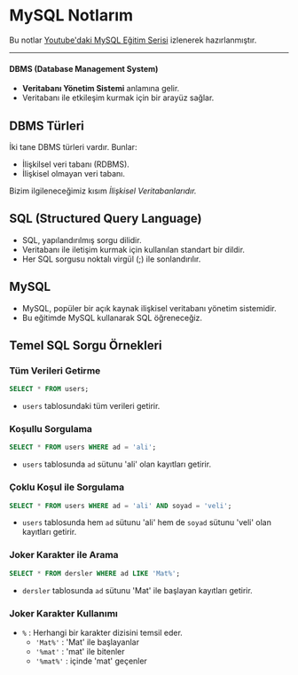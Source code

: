 # MySQL Notlarım

Bu notlar [Youtube'daki MySQL Eğitim Serisi](https://youtube.com/playlist?list=PLrGQS8Gq-kkLdkdSaycy19hQJzwouvPTZ&si=Z7ohltzKK89MdNJw) izlenerek hazırlanmıştır.

---

#### DBMS (Database Management System)

- **Veritabanı Yönetim Sistemi** anlamına gelir.
- Veritabanı ile etkileşim kurmak için bir arayüz sağlar.

## DBMS Türleri

İki tane DBMS türleri vardır. Bunlar:

- İlişkilsel veri tabanı (RDBMS).
- İlişkisel olmayan veri tabanı.

Bizim ilgileneceğimiz kısım _İlişkisel Veritabanlarıdır._

## SQL (Structured Query Language)

- SQL, yapılandırılmış sorgu dilidir.
- Veritabanı ile iletişim kurmak için kullanılan standart bir dildir.
- Her SQL sorgusu noktalı virgül (;) ile sonlandırılır.

## MySQL

- MySQL, popüler bir açık kaynak ilişkisel veritabanı yönetim sistemidir.
- Bu eğitimde MySQL kullanarak SQL öğreneceğiz.

## Temel SQL Sorgu Örnekleri

### Tüm Verileri Getirme

```sql
SELECT * FROM users;
```

- `users` tablosundaki tüm verileri getirir.

### Koşullu Sorgulama

```sql
SELECT * FROM users WHERE ad = 'ali';
```

- `users` tablosunda `ad` sütunu 'ali' olan kayıtları getirir.

### Çoklu Koşul ile Sorgulama

```sql
SELECT * FROM users WHERE ad = 'ali' AND soyad = 'veli';
```

- `users` tablosunda hem `ad` sütunu 'ali' hem de `soyad` sütunu 'veli' olan kayıtları getirir.

### Joker Karakter ile Arama

```sql
SELECT * FROM dersler WHERE ad LIKE 'Mat%';
```

- `dersler` tablosunda `ad` sütunu 'Mat' ile başlayan kayıtları getirir.

### Joker Karakter Kullanımı

- `%` : Herhangi bir karakter dizisini temsil eder.
  - `'Mat%'` : 'Mat' ile başlayanlar
  - `'%mat'` : 'mat' ile bitenler
  - `'%mat%'` : içinde 'mat' geçenler
